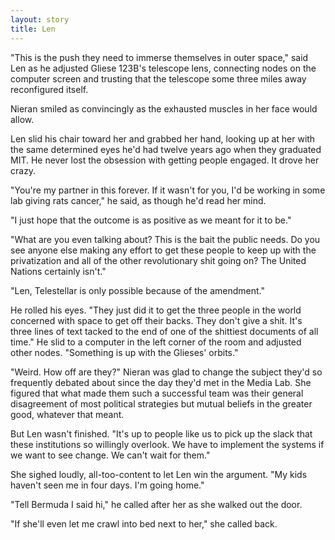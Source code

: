 ```yaml
---
layout: story
title: Len
---
```


"This is the push they need to immerse themselves in outer space," said Len as he adjusted Gliese 123B's telescope lens, connecting nodes on the computer screen and trusting that the telescope some three miles away reconfigured itself.  

Nieran smiled as convincingly as the exhausted muscles in her face would allow.

Len slid his chair toward her and grabbed her hand, looking up at her with the same determined eyes he'd had twelve years ago when they graduated MIT. He never lost the obsession with getting people engaged. It drove her crazy.

"You're my partner in this forever. If it wasn't for you, I'd be working in some lab giving rats cancer," he said, as though he'd read her mind.

"I just hope that the outcome is as positive as we meant for it to be."

"What are you even talking about? This is the bait the public needs. Do you see anyone else making any effort to get these people to keep up with the privatization and all of the other revolutionary shit going on? The United Nations certainly isn't."

"Len, Telestellar is only possible because of the amendment."

He rolled his eyes. "They just did it to get the three people in the world concerned with space to get off their backs. They don't give a shit. It's three lines of text tacked to the end of one of the shittiest documents of all time." He slid to a computer in the left corner of the room and adjusted other nodes. "Something is up with the Glieses' orbits."

"Weird. How off are they?" Nieran was glad to change the subject they'd so frequently debated about since the day they'd met in the Media Lab. She figured that what made them such a successful team was their general disagreement of most political strategies but mutual beliefs in the greater good, whatever that meant.

But Len wasn't finished. "It's up to people like us to pick up the slack that these institutions so willingly overlook. We have to implement the systems if
we want to see change. We can't wait for them."

She sighed loudly, all-too-content to let Len win the argument. "My kids haven't seen me in four days. I'm going home."

"Tell Bermuda I said hi," he called after her as she walked out the door.

"If she'll even let me crawl into bed next to her," she called back.
